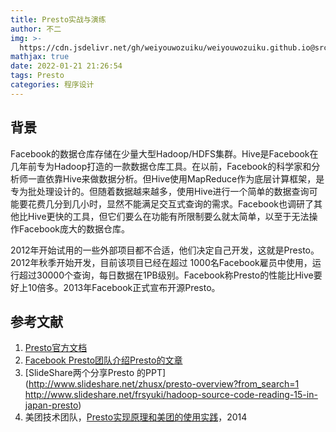 ```yaml
---
title: Presto实战与演练
author: 不二
img: >-
  https://cdn.jsdelivr.net/gh/weiyouwozuiku/weiyouwozuiku.github.io@src/source/_posts/PageImg/程序设计/Presto实战与演练.png
mathjax: true
date: 2022-01-21 21:26:54
tags: Presto
categories: 程序设计
---
```


## 背景

Facebook的数据仓库存储在少量大型Hadoop/HDFS集群。Hive是Facebook在几年前专为Hadoop打造的一款数据仓库工具。在以前，Facebook的科学家和分析师一直依靠Hive来做数据分析。但Hive使用MapReduce作为底层计算框架，是专为批处理设计的。但随着数据越来越多，使用Hive进行一个简单的数据查询可能要花费几分到几小时，显然不能满足交互式查询的需求。Facebook也调研了其他比Hive更快的工具，但它们要么在功能有所限制要么就太简单，以至于无法操作Facebook庞大的数据仓库。

2012年开始试用的一些外部项目都不合适，他们决定自己开发，这就是Presto。2012年秋季开始开发，目前该项目已经在超过 1000名Facebook雇员中使用，运行超过30000个查询，每日数据在1PB级别。Facebook称Presto的性能比Hive要好上10倍多。2013年Facebook正式宣布开源Presto。

## 参考文献

1. [Presto官方文档](http://prestodb.io/)
2. [Facebook Presto团队介绍Presto的文章](https://www.facebook.com/notes/facebook-engineering/presto-interacting-with-petabytes-of-data-at-facebook/10151786197628920)
3. [SlideShare两个分享Presto 的PPT](http://www.slideshare.net/zhusx/presto-overview?from_search=1 http://www.slideshare.net/frsyuki/hadoop-source-code-reading-15-in-japan-presto)
4. 美团技术团队，[Presto实现原理和美团的使用实践](https://tech.meituan.com/2014/06/16/presto.html)，2014
